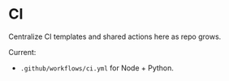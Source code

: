 # CI

Centralize CI templates and shared actions here as repo grows.

Current:
- `.github/workflows/ci.yml` for Node + Python.
